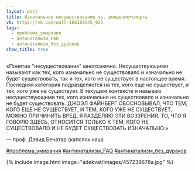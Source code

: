 ```yaml
---
layout: post
title: Изначальное несуществование vs. рождение+смерть
vk: https://vk.com/wall-166188545_925
tags:
  - проблема_умирания
  - антинатализм_FAQ
  - антинатализм_без_дураков
show_title: true
---
```

«Понятие "несуществование" многозначно. Несуществующими называют как тех, кого изначально не существовало и изначально не будет существовать, так и тех, кого не существует в настоящее время. Последняя категория подразделяется на тех, кого еще не существует, и тех, кого уже не существует. В текущем контексте я называю несуществующими тех, кого изначально не существовало и изначально не будет существовать. ДЖОЭЛ ФАЙНБЕРГ ОБОСНОВЫВАЛ, ЧТО ТЕМ, КОГО ЕЩЕ НЕ СУЩЕСТВУЕТ, И ТЕМ, КОГО УЖЕ НЕ СУЩЕСТВУЕТ, МОЖНО ПРИЧИНИТЬ ВРЕД. Я РАЗДЕЛЯЮ ЭТИ ВОЗЗРЕНИЯ. ТО, ЧТО Я ГОВОРЮ ЗДЕСЬ, ОТНОСИТСЯ ТОЛЬКО К ТЕМ, КОГО НЕ СУЩЕСТВОВАЛО И НЕ БУДЕТ СУЩЕСТВОВАТЬ ИЗНАЧАЛЬНО.»

— проф. Дэвид Бенатар
(капслок наш)

[#проблема_умирания](poisk.html#проблема_умирания)
[#антинатализм_FAQ](poisk.html#антинатализм_FAQ)
[#антинатализм_без_дураков](poisk.html#антинатализм_без_дураков)

{% include image.html image="adekvat/images/457239678a.jpg" %}
